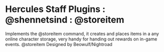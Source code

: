 Hercules Staff Plugins : @shennetsind : @storeitem
============
Implements the @storeitem command, it creates and places items in a any online character storage, very handy for handing out rewards on in-game events.
    @storeitem <item name or ID> <quantity> <refine> <char name>
Designed by Beowulf/Nightroad